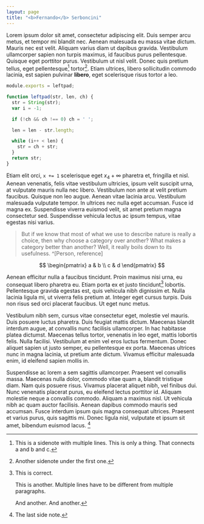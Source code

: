 ```yaml
---
layout: page
title: "<b>Fernando</b> Serboncini"
---
```


Lorem ipsum dolor sit amet, consectetur adipiscing elit. Duis semper arcu metus, et tempor mi blandit nec. Aenean malesuada eu massa vitae dictum. Mauris nec est velit. Aliquam varius diam ut dapibus gravida. Vestibulum ullamcorper sapien non turpis maximus, id faucibus purus pellentesque. Quisque eget porttitor purus. Vestibulum ut nisl velit. Donec quis pretium tellus, eget pellentesque[^2] tortor[^3]. Etiam ultrices, libero sollicitudin commodo lacinia, est sapien pulvinar **libero**, eget scelerisque risus tortor a leo.

[^2]: This is a sidenote with multiple lines. This is only a thing. That connects a and b and c.

[^3]: Another sidenote under the first one.

```js
module.exports = leftpad;

function leftpad(str, len, ch) {
  str = String(str);
  var i = -1;

  if (!ch && ch !== 0) ch = ' ';

  len = len - str.length;

  while (i++ < len) {
    str = ch + str;
  }
  return str;
}
```

Etiam elit orci, `x += 1` scelerisque eget $x_4 + \infty$ pharetra et, fringilla et nisl. Aenean venenatis, felis vitae vestibulum ultricies, ipsum velit suscipit urna, at vulputate mauris nulla nec libero. Vestibulum non ante at velit pretium faucibus. Quisque non leo augue. Aenean vitae lacinia arcu. Vestibulum malesuada vulputate tempor. In ultrices nec nulla eget accumsan. Fusce id magna ex. Suspendisse viverra euismod velit, sit amet pretium magna consectetur sed. Suspendisse vehicula lectus ac ipsum tempus, vitae egestas nisi varius.

> But if we know that most of what we use to describe nature is really a choice, then why choose a category over another? What makes a category better than another? Well, it really boils down to its usefulness.
^[Person, reference]

$$
\begin{pmatrix}
   a & b \\
   c & d
\end{pmatrix}
$$

Aenean efficitur nulla a faucibus tincidunt. Proin maximus nisi urna, eu consequat libero pharetra eu. Etiam porta ex et justo tincidunt[^1] lobortis. Pellentesque gravida egestas est, quis vehicula nibh dignissim et. Nulla lacinia ligula mi, ut viverra felis pretium at. Integer eget cursus turpis. Duis non risus sed orci placerat faucibus. Ut eget nunc metus.

[^1]: This is correct.

    This is another. Multiple lines have to be different from multiple paragraphs.

    And another. And another.

Vestibulum nibh sem, cursus vitae consectetur eget, molestie vel mauris. Duis posuere luctus pharetra. Duis feugiat mattis dictum. Maecenas blandit interdum augue, at convallis nunc facilisis ullamcorper. In hac habitasse platea dictumst. Maecenas tellus tortor, venenatis in leo eget, mattis lobortis felis. Nulla facilisi. Vestibulum at enim vel eros luctus fermentum. Donec aliquet sapien ut justo semper, eu pellentesque ex porta. Maecenas ultrices nunc in magna lacinia, ut pretium ante dictum. Vivamus efficitur malesuada enim, id eleifend sapien mollis in.

Suspendisse ac lorem a sem sagittis ullamcorper. Praesent vel convallis massa. Maecenas nulla dolor, commodo vitae quam a, blandit tristique diam. Nam quis posuere risus. Vivamus placerat aliquet nibh, vel finibus dui. Nunc venenatis placerat purus, eu eleifend lectus porttitor id. Aliquam molestie neque a convallis commodo. Aliquam a maximus nisl. Ut vehicula nibh ac quam auctor facilisis. Aenean dapibus commodo mauris sed accumsan. Fusce interdum ipsum quis magna consequat ultrices. Praesent et varius purus, quis sagittis mi. Donec ligula nisl, vulputate et ipsum sit amet, bibendum euismod lacus. [^4]

[^4]: The last side note.


